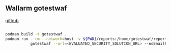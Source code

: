 ## Wallarm gotestwaf

[github](https://github.com/wallarm/gotestwaf)

```sh

podman build -t gotestwaf .
podman run --rm --network=host -v ${PWD}/reports:/home/gotestwaf/reports \
           gotestwaf --url=<EVALUATED_SECURITY_SOLUTION_URL> --noEmailReport

```
